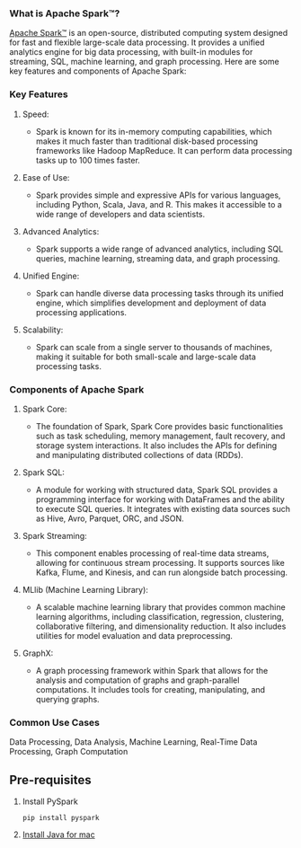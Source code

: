 ### What is Apache Spark™?
[Apache Spark™](https://spark.apache.org/) is an open-source, distributed computing system designed for fast and flexible large-scale data processing. It provides a unified analytics engine for big data processing, with built-in modules for streaming, SQL, machine learning, and graph processing. Here are some key features and components of Apache Spark:

### Key Features
1. Speed:
    - Spark is known for its in-memory computing capabilities, which makes it much faster than traditional disk-based processing frameworks like Hadoop MapReduce. It can perform data processing tasks up to 100 times faster.
    
2. Ease of Use:
    - Spark provides simple and expressive APIs for various languages, including Python, Scala, Java, and R. This makes it accessible to a wide range of developers and data scientists.
    
3. Advanced Analytics:
    - Spark supports a wide range of advanced analytics, including SQL queries, machine learning, streaming data, and graph processing.

4. Unified Engine:
    - Spark can handle diverse data processing tasks through its unified engine, which simplifies development and deployment of data processing applications.

5. Scalability:
    - Spark can scale from a single server to thousands of machines, making it suitable for both small-scale and large-scale data processing tasks.

### Components of Apache Spark
1. Spark Core:
    - The foundation of Spark, Spark Core provides basic functionalities such as task scheduling, memory management, fault recovery, and storage system interactions. It also includes the APIs for defining and manipulating distributed collections of data (RDDs).

2. Spark SQL:
    - A module for working with structured data, Spark SQL provides a programming interface for working with DataFrames and the ability to execute SQL queries. It integrates with existing data sources such as Hive, Avro, Parquet, ORC, and JSON.

3. Spark Streaming:
    - This component enables processing of real-time data streams, allowing for continuous stream processing. It supports sources like Kafka, Flume, and Kinesis, and can run alongside batch processing.

4. MLlib (Machine Learning Library):
    - A scalable machine learning library that provides common machine learning algorithms, including classification, regression, clustering, collaborative filtering, and dimensionality reduction. It also includes utilities for model evaluation and data preprocessing.
    
5. GraphX:
    - A graph processing framework within Spark that allows for the analysis and computation of graphs and graph-parallel computations. It includes tools for creating, manipulating, and querying graphs.

### Common Use Cases
Data Processing, Data Analysis, Machine Learning, Real-Time Data Processing, Graph Computation

## Pre-requisites
1. Install PySpark
   ```
   pip install pyspark
   ```
2. [Install Java for mac](https://www.java.com/en/download/)
   

